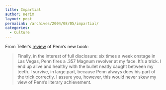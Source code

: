 ```yaml
---
title: Impartial
author: Kerim
layout: post
permalink: /archives/2004/08/05/impartial/
categories:
  - Culture
---
```

From Teller&#8217;s <a href="http://nytimes.com/2004/08/01/books/review/01TELLERL.html?pagewanted=print&#038;position=" onclick="_gaq.push(['_trackEvent', 'outbound-article', 'http://nytimes.com/2004/08/01/books/review/01TELLERL.html?pagewanted=print&position=', 'review']);" >review</a> of Penn&#8217;s new book:

> Finally, in the interest of full disclosure: six times a week onstage in Las Vegas, Penn fires a .357 Magnum revolver at my face. It&#8217;s a trick. I end up alive and healthy with the bullet neatly caught between my teeth. I survive, in large part, because Penn always does his part of the trick correctly. I assure you, however, this would never skew my view of Penn&#8217;s literary achievement.

